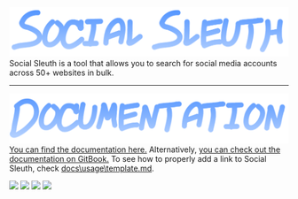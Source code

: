 ![](branding/logo.png)
Social Sleuth is a tool that allows you to search for social media accounts across 50+ websites in bulk.

----

![](branding/documentation.png)
[You can find the documentation here.](https://github.com/OfficialB/sleuth/tree/main/docs) Alternatively, [you can check out the documentation on GitBook.](https://sleuth-1.gitbook.io/social-sleuth-documentation/) To see how to properly add a link to Social Sleuth, check [docs\usage\template.md](https://github.com/OfficialB/sleuth/blob/main/docs/usage/template.md).

![](https://img.shields.io/github/directory-file-count/OfficialB/sleuth) ![](https://img.shields.io/github/downloads/OfficialB/sleuth/total) ![](https://img.shields.io/github/license/OfficialB/sleuth) ![](https://img.shields.io/github/v/release/OfficialB/sleuth?include_prereleases)
